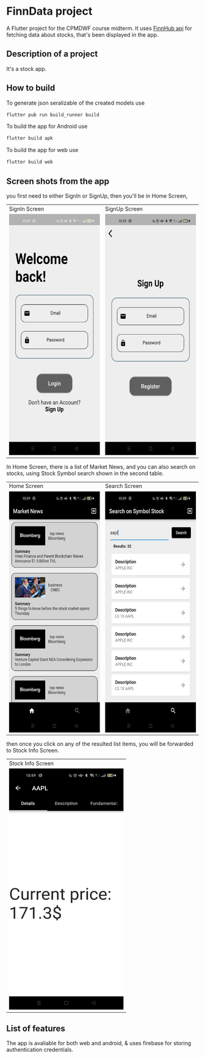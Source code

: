 # FinnData project

A Flutter project for the CPMDWF course midterm.
It uses [FinnHub api](https://finnhub.io) for fetching data about stocks, that's been displayed in the app.


## Description of a project
It's a stock app.

## How to build
To generate json seralizable of the created models use
 ```bash
flutter pub run build_runner build
```
To build the app for Android use
```bash
flutter build apk
```

To build the app for web use
```bash
flutter build web
```
## Screen shots from the app
you first need to either SignIn or SignUp, then you'll be in Home Screen,
<table>
  <tr>
    <td>SignIn Screen</td>
    <td>SignUp Screen</td>
  </tr>
  <tr>
    <td><img src="/screenshots/photo_2022-03-24 16.09.48.jpeg" width=300 height=630></td>
    <td><img src="/screenshots/photo_2022-03-24 16.09.47.jpeg" width=300 height=630></td>
  </tr>
</table>


In Home Screen, there is a list of Market News, and you can also search on stocks,
using Stock Symbol search shown in the second table.
<table>
  <tr>
    <td>Home Screen</td>
    <td>Search Screen</td>
  </tr>
  <tr>
    <td><img src="/screenshots/photo_2022-03-24 16.09.45.jpeg" width=300 height=630></td>
    <td><img src="/screenshots/photo_2022-03-24 16.09.46.jpeg" width=300 height=630></td>
  </tr>
</table>

then once you click on any of the resulted list items, you will be forwarded to Stock Info Screen. 
<table>
  <tr>
    <td>Stock Info Screen</td>
  </tr>
  <tr>
    <td><img src="/screenshots/photo_2022-03-24 16.09.41.jpeg" width=300 height=630></td>
  </tr>
</table>

## List of features
The app is avaliable for both web and android, & uses firebase for storing authentication credentials.  
    

